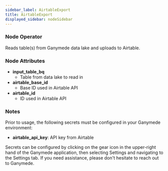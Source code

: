 ```yaml
---
sidebar_label: AirtableExport
title: AirtableExport
displayed_sidebar: nodeSidebar
---
```


### Node Operator
Reads table(s) from Ganymede data lake and uploads to Airtable.


### Node Attributes
- **input_table_bq**
  - Table from data lake to read in
- **airtable_base_id**
  - Base ID used in Airtable API
- **airtable_id**
  - ID used in Airtable API


### Notes
Prior to usage, the following secrets must be configured in your Ganymede environment:
- **airtable_api_key**: API key from Airtable

Secrets can be configured by clicking on the gear icon in the upper-right hand of the Ganymede
application, then selecting Settings and navigating to the Settings tab.  If you need
assistance, please don't hesitate to reach out to Ganymede.